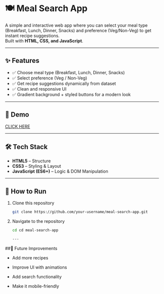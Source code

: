 # 🍽️ Meal Search App

A simple and interactive web app where you can select your meal type (Breakfast, Lunch, Dinner, Snacks) and preference (Veg/Non-Veg) to get instant recipe suggestions.  
Built with **HTML, CSS, and JavaScript**.

---

## ✨ Features
- ✅ Choose meal type (Breakfast, Lunch, Dinner, Snacks)  
- ✅ Select preference (Veg / Non-Veg)  
- ✅ Get recipe suggestions dynamically from dataset  
- ✅ Clean and responsive UI  
- ✅ Gradient background + styled buttons for a modern look  

---

## 📸 Demo
<a href="https://findermealapp.netlify.app/">CLICK HERE</a> 

---

## 🛠️ Tech Stack
- **HTML5** – Structure  
- **CSS3** – Styling & Layout  
- **JavaScript (ES6+)** – Logic & DOM Manipulation  

---

## 🚀 How to Run
1. Clone this repository  
   ```bash
   git clone https://github.com/your-username/meal-search-app.git
2. Navigate to the repository
   ```bash
   cd cd meal-search-app

   ---
   

##📝 Future Improvements

- Add more recipes

- Improve UI with animations

- Add search functionality

- Make it mobile-friendly
